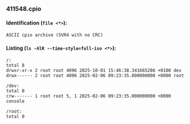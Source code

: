 ### 411548.cpio
#### Identification (`file <*>`):
```
ASCII cpio archive (SVR4 with no CRC)
```
#### Listing (`ls -AlR --time-style=full-iso <*>`):
```
/:
total 8
drwxr-xr-x 2 root root 4096 2025-10-01 15:46:38.341665286 +0100 dev
drwx------ 2 root root 4096 2025-02-06 09:23:35.000000000 +0000 root

/dev:
total 0
crw------- 1 root root 5, 1 2025-02-06 09:23:35.000000000 +0000 console

/root:
total 0
```

